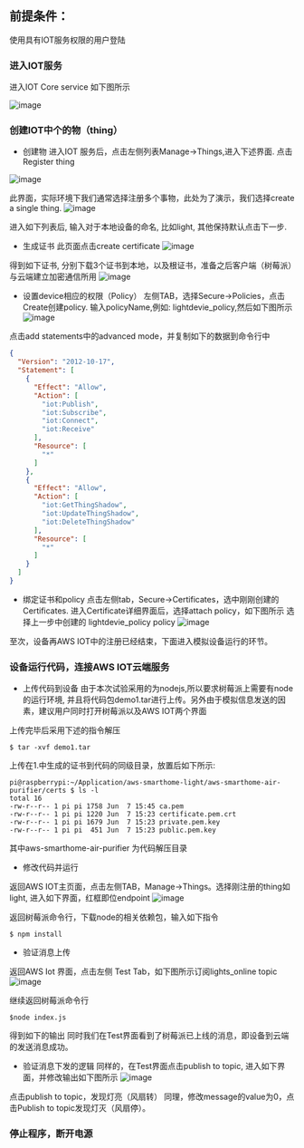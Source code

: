 前提条件：
------
使用具有IOT服务权限的用户登陆


### 进入IOT服务

进入IOT Core service 如下图所示

![image](https://raw.githubusercontent.com/zhenyu-aws-lab/aws-iot-labs/develop/images/lab1/pic1.jpg)


### 创建IOT中个的物（thing）

* 创建物
进入IOT 服务后，点击左侧列表Manage->Things,进入下述界面. 点击Register thing

![image](https://raw.githubusercontent.com/zhenyu-aws-lab/aws-iot-labs/develop/images/lab1/pic2-1.jpg)

此界面，实际环境下我们通常选择注册多个事物，此处为了演示，我们选择create a single thing.
![image](https://raw.githubusercontent.com/zhenyu-aws-lab/aws-iot-labs/develop/images/lab1/pic2-2.jpg)

进入如下列表后, 输入对于本地设备的命名, 比如light, 其他保持默认点击下一步.
 
* 生成证书
此页面点击create certificate
![image](https://raw.githubusercontent.com/zhenyu-aws-lab/aws-iot-labs/develop/images/lab1/pic3.jpg)

得到如下证书, 分别下载3个证书到本地，以及根证书，准备之后客户端（树莓派）与云端建立加密通信所用
![image](https://raw.githubusercontent.com/zhenyu-aws-lab/aws-iot-labs/develop/images/lab1/pic3.jpg)

* 设置device相应的权限（Policy）
左侧TAB，选择Secure->Policies，点击Create创建policy. 输入policyName,例如: lightdevie_policy,然后如下图所示
![image](https://raw.githubusercontent.com/zhenyu-aws-lab/aws-iot-labs/develop/images/lab1/pic4.jpg)

点击add statements中的advanced mode，并复制如下的数据到命令行中
```json
{
  "Version": "2012-10-17",
  "Statement": [
    {
      "Effect": "Allow",
      "Action": [
        "iot:Publish",
        "iot:Subscribe",
        "iot:Connect",
        "iot:Receive"
      ],
      "Resource": [
        "*"
      ]
    },
    {
      "Effect": "Allow",
      "Action": [
        "iot:GetThingShadow",
        "iot:UpdateThingShadow",
        "iot:DeleteThingShadow"
      ],
      "Resource": [
        "*"
      ]
    }
  ]
}
```
* 绑定证书和policy
点击左侧tab，Secure->Certificates，选中刚刚创建的Certificates. 进入Certificate详细界面后，选择attach policy，如下图所示
选择上一步中创建的 lightdevie_policy policy
![image](https://raw.githubusercontent.com/zhenyu-aws-lab/aws-iot-labs/develop/images/lab1/pic6.jpg)

至次，设备再AWS IOT中的注册已经结束，下面进入模拟设备运行的环节。

### 设备运行代码，连接AWS IOT云端服务

* 上传代码到设备
由于本次试验采用的为nodejs,所以要求树莓派上需要有node的运行环境, 并且将代码包demo1.tar进行上传。另外由于模拟信息发送的因素，建议用户同时打开树莓派以及AWS IOT两个界面

上传完毕后采用下述的指令解压
```shell
$ tar -xvf demo1.tar
```
上传在1.中生成的证书到代码的同级目录，放置后如下所示:

```shell
pi@raspberrypi:~/Application/aws-smarthome-light/aws-smarthome-air-purifier/certs $ ls -l
total 16
-rw-r--r-- 1 pi pi 1758 Jun  7 15:45 ca.pem
-rw-r--r-- 1 pi pi 1220 Jun  7 15:23 certificate.pem.crt
-rw-r--r-- 1 pi pi 1679 Jun  7 15:23 private.pem.key
-rw-r--r-- 1 pi pi  451 Jun  7 15:23 public.pem.key
```
其中aws-smarthome-air-purifier 为代码解压目录
* 修改代码并运行

返回AWS IOT主页面，点击左侧TAB，Manage->Things。选择刚注册的thing如light, 进入如下界面，红框即位endpoint
![image](https://raw.githubusercontent.com/zhenyu-aws-lab/aws-iot-labs/develop/images/lab1/pic7.jpg)


返回树莓派命令行，下载node的相关依赖包，输入如下指令
```shell
$ npm install
```
* 验证消息上传

返回AWS Iot 界面，点击左侧 Test Tab，如下图所示订阅lights_online topic
![image](https://raw.githubusercontent.com/zhenyu-aws-lab/aws-iot-labs/develop/images/lab1/pic8.jpg)


继续返回树莓派命令行
```shell
$node index.js
```
得到如下的输出
同时我们在Test界面看到了树莓派已上线的消息，即设备到云端的发送消息成功。
* 验证消息下发的逻辑
同样的，在Test界面点击publish to topic, 进入如下界面，并修改输出如下图所示
![image](https://raw.githubusercontent.com/zhenyu-aws-lab/aws-iot-labs/develop/images/lab1/pic9.jpg)

点击publish to topic，发现灯亮（风扇转）
同理，修改message的value为0，点击Publish to topic发现灯灭（风扇停）。

### 停止程序，断开电源
